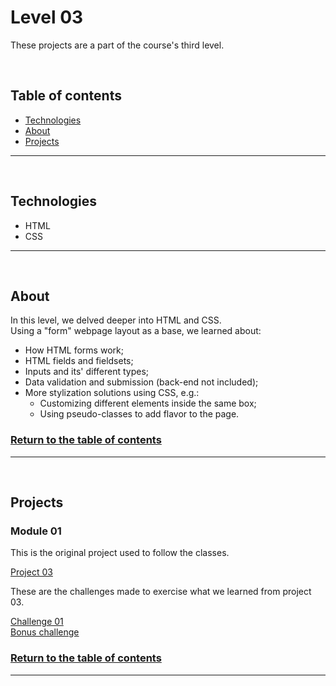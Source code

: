 # **Level 03**
These projects are a part of the course's third level.

<br/>

## Table of contents
- [Technologies](#technologies)
- [About](#about)
- [Projects](#projects)
---
<br>

## Technologies
- HTML
- CSS
---
<br>

## About
In this level, we delved deeper into HTML and CSS.<br>
Using a "form" webpage layout as a base, we learned about:
- How HTML forms work;
- HTML fields and fieldsets;
- Inputs and its' different types;
- Data validation and submission (back-end not included);
- More stylization solutions using CSS, e.g.:
	- Customizing different elements inside the same box;
	- Using pseudo-classes to add flavor to the page.

### [Return to the table of contents](#table-of-contents)

---
<br/>

## Projects

### Module 01
This is the original project used to follow the classes.<br>

[Project 03](./project-03/)
<br>

These are the challenges made to exercise what we learned from project 03.

[Challenge 01](./challenge-01/) <br>
[Bonus challenge](./challenge-bonus/)
<br>

### [Return to the table of contents](#table-of-contents)

---
<br/>